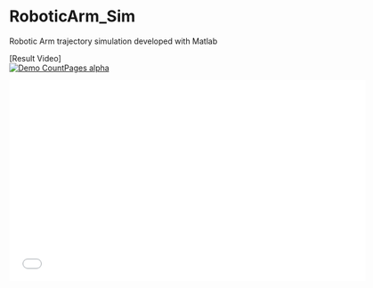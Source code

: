 # RoboticArm_Sim
Robotic Arm trajectory simulation developed with Matlab

[Result Video]\
[![Demo CountPages alpha](https://j.gifs.com/86GBV2.gif)](https://youtu.be/j_OYeAVVTjs)
<iframe src='//gifs.com/embed/slam-pQ4X3X' frameborder='0' scrolling='no' width='640px' height='360px' style='-webkit-backface-visibility: hidden;-webkit-transform: scale(1);' ></iframe>
